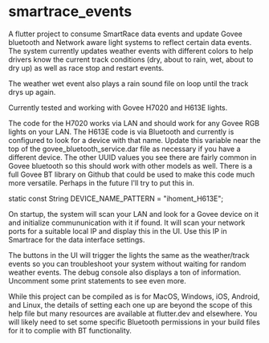 # smartrace_events

A flutter project to consume SmartRace data events and update Govee bluetooth and Network aware light systems to reflect certain data events. The system currently updates weather events with different colors to help drivers know the current track conditions (dry, about to rain, wet, about to dry up) as well as race stop and restart events.

The weather wet event also plays a rain sound file on loop until the track drys up again.


Currently tested and working with Govee H7020 and H613E lights. 

The code for the H7020 works via LAN and should work for any Govee RGB lights on your LAN. The H613E code is via Bluetooth and currently is configured to look for a device with that name. Update this variable near the top of the govee_bluetooth_service.dar file as necessary if you have a different device. The other UUID values you see there are fairly common in Govee bluetooth so this should work with other models as well. There is a full Govee BT library on Github that could be used to make this code much more versatile. Perhaps in the future I'll try to put this in.

  static const String DEVICE_NAME_PATTERN = "ihoment_H613E"; 

On startup, the system will scan your LAN and look for a Govee device on it and initialize commununication with it if found. It will scan your network ports for a suitable local IP and display this in the UI. Use this IP in Smartrace for the data interface settings. 

The buttons in the UI will trigger the lights the same as the weather/track events so you can troubleshoot your system without waiting for random weather events. The debug console also displays a ton of information. Uncomment some print statements to see even more.

While this project can be compiled as is for MacOS, Windows, iOS, Android, and Linux, the details of setting each one up are beyond the scope of this help file but many resources are available at flutter.dev and elsewhere. You will likely need to set some specific Bluetooth permissions in your build files for it to complie with BT functionality.
